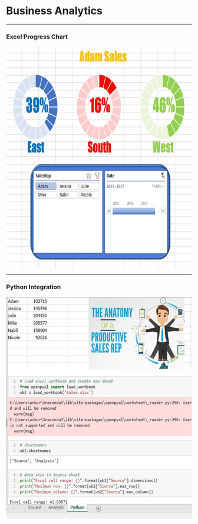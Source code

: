 # Business Analytics
---
### Excel Progress Chart
<p align="center">
  <img width="800" height="600" src="https://github.com/ankur715/business_analytics/blob/master/sales_rep/SalesRepp.JPG"> 
</p>

---
### Python Integration
<p align="center">
  <img width="800" height="600" src="https://github.com/ankur715/business_analytics/blob/master/sales_rep/python_excel.JPG"> 
</p>
